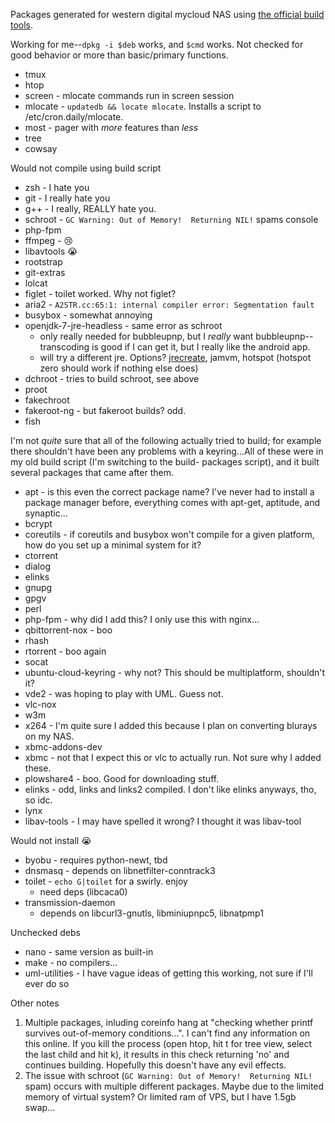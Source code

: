 Packages generated for western digital mycloud NAS using [the official build tools](http://support.wdc.com/product/download.asp?groupid=904&sid=233&lang=en).

Working for me--`dpkg -i $deb` works, and `$cmd` works. Not checked for good behavior or more than basic/primary functions.
- tmux
- htop
- screen - mlocate commands run in screen session
- mlocate - `updatedb && locate mlocate`. Installs a script to /etc/cron.daily/mlocate.
- most - pager with *more* features than *less*
- tree
- cowsay

Would not compile using build script
- zsh - I hate you
- git - I really hate you
- g++ - I really, REALLY hate you.
- schroot - `GC Warning: Out of Memory!  Returning NIL!` spams console
- php-fpm
- ffmpeg - :cry:
- libavtools :sob:
- rootstrap
- git-extras
- lolcat
- figlet - toilet worked. Why not figlet?
- aria2 - `A2STR.cc:65:1: internal compiler error: Segmentation fault`
- busybox - somewhat annoying
- openjdk-7-jre-headless - same error as schroot
  - only really needed for bubbleupnp, but I *really* want bubbleupnp--transcoding is good if I can get it, but I really like the android app.
  - will try a different jre. Options? [jrecreate](https://docs.oracle.com/javase/8/embedded/develop-apps-platforms/jrecreate.htm), jamvm, hotspot (hotspot zero should work if nothing else does)
- dchroot - tries to build schroot, see above
- proot
- fakechroot
- fakeroot-ng - but fakeroot builds? odd.
- fish

I'm not *quite* sure that all of the following actually tried to build; for example there shouldn't have been any problems with a keyring...All of these were in my old build script (I'm switching to the build- packages script), and it built several packages that came after them.
- apt - is this even the correct package name? I've never had to install a package manager before, everything comes with apt-get, aptitude, and synaptic...
- bcrypt
- coreutils - if coreutils and busybox won't compile for a given platform, how do you set up a minimal system for it?
- ctorrent
- dialog
- elinks
- gnupg
- gpgv
- perl
- php-fpm - why did I add this? I only use this with nginx...
- qbittorrent-nox - boo
- rhash
- rtorrent - boo again
- socat
- ubuntu-cloud-keyring - why not? This should be multiplatform, shouldn't it?
- vde2 - was hoping to play with UML. Guess not.
- vlc-nox
- w3m
- x264 - I'm quite sure I added this because I plan on converting blurays on my NAS.
- xbmc-addons-dev
- xbmc - not that I expect this or vlc to actually run. Not sure why I added these.
- plowshare4 - boo. Good for downloading stuff.
- elinks - odd, links and links2 compiled. I don't like elinks anyways, tho, so idc.
- lynx
- libav-tools - I may have spelled it wrong? I thought it was libav-tool

Would not install :sob:
- byobu - requires python-newt, tbd
- dnsmasq - depends on libnetfilter-conntrack3
- toilet - `echo G|toilet` for a swirly. enjoy
  - need deps (libcaca0)
- transmission-daemon
  - depends on libcurl3-gnutls, libminiupnpc5, libnatpmp1

Unchecked debs
- nano - same version as built-in
- make - no compilers...
- uml-utilities - I have vague ideas of getting this working, not sure if I'll ever do so

Other notes

1. Multiple packages, inluding coreinfo hang at "checking whether printf survives out-of-memory conditions...". I can't find any information on this online. If you kill the process (open htop, hit t for tree view, select the last child and hit k), it results in this check returning 'no' and continues building. Hopefully this doesn't have any evil effects.
2. The issue with schroot (`GC Warning: Out of Memory!  Returning NIL!` spam) occurs with multiple different packages. Maybe due to the limited memory of virtual system? Or limited ram of VPS, but I have 1.5gb swap...
